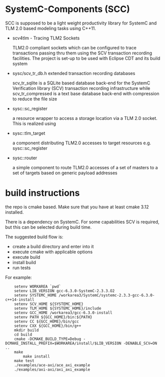 SystemC-Components (SCC)
========================

SCC is supposed to be a light weight productivity library for SystemC and TLM 2.0 based modeling tasks using C++11.
* scv4tlm - Tracing TLM2 Sockets

  TLM2.0 compliant sockets which can be configured to trace transactions passing thru them using the SCV transaction recording facilities. The project is set-up to be used with Eclipse CDT and its build system

* sysc/scv_tr_db.h extended transaction recording databases

  scv_tr_sqlite is a SQLite based database back-end for the SystemC Verification library (SCV) transaction recording infrastructure while scv_tr_compressed is a text base database back-end with compression to reduce the file size

* sysc::sc_register

  a resource wrapper to access a storage location via a TLM 2.0 socket. This is realized using
  
* sysc::tlm_target

  a component distributing TLM2.0 accesses to target resources e.g. sysc::sc_register
  
* sysc::router

  a simple component to route TLM2.0 accesses of a set of masters to a set of targets based on generic payload addresses

build instructions
==================

the repo is cmake based. Make sure that you have at least cmake 3.12 installed.

There is a dependency on SystemC. For some capabilities SCV is required, but this
can be selected during build time. 

The suggested build flow is:

- create a build directory and enter into it
- execute cmake with applicable options 
- execute build
- install build
- run tests

For example:

```
    setenv WORKAREA `pwd`
    setenv LIB_VERSION gcc-6.3.0-SystemC-2.3.3.O2
    setenv SYSTEMC_HOME /workarea3/SystemC/systemc-2.3.3-gcc-6.3.0-c++14-install
    setenv SCV_HOME ${SYSTEMC_HOME}
    setenv TLM_HOME ${SYSTEMC_HOME}/include
    setenv GCC_HOME /workarea3/gcc-6.3.0-install
    setenv PATH ${GCC_HOME}/bin:${PATH}
    setenv CC ${GCC_HOME}/bin/gcc
    setenv CXX ${GCC_HOME}/bin/g++
    mkdir build
    cd build
    cmake -DCMAKE_BUILD_TYPE=Debug -DCMAKE_INSTALL_PREFIX=$WORKAREA/install/$LIB_VERSION -DENABLE_SCV=ON ..
    make 
        make install
    make test
    ./examples/ace-axi/ace_axi_example
    ./examples/axi-axi/axi_axi_example

```
